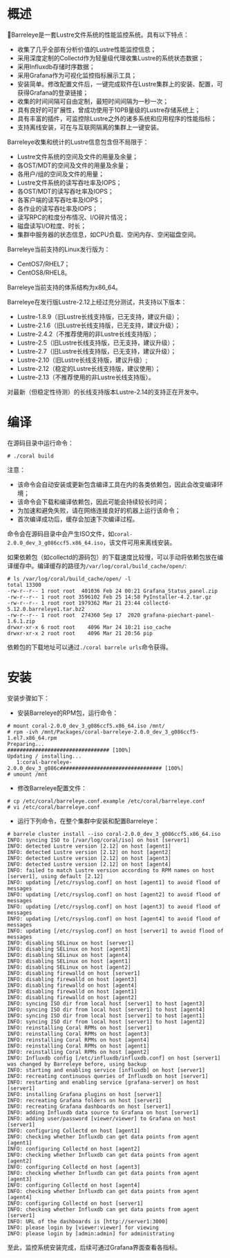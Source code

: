 # 概述

:tropical_fish:Barreleye是一套Lustre文件系统的性能监控系统。具有以下特点：

* 收集了几乎全部有分析价值的Lustre性能监控信息；
* 采用深度定制的Collectd作为轻量级代理收集Lustre的系统状态数据；
* 采用Influxdb存储时序数据；
* 采用Grafana作为可视化监控指标展示工具；
* 安装简单。修改配置文件后，一键完成软件在Lustre集群上的安装、配置，可获得Grafana的登录链接；
* 收集的时间间隔可自由定制，最短时间间隔为一秒一次；
* 具有良好的可扩展性，曾成功使用于10PB量级的Lustre存储系统上；
* 具有丰富的插件，可监控除Lustre之外的诸多系统和应用程序的性能指标；
* 支持离线安装，可在与互联网隔离的集群上一键安装。

Barreleye收集和统计的Lustre信息包含但不局限于：

* Lustre文件系统的空间及文件的用量及余量；
* 各OST/MDT的空间及文件的用量及余量；
* 各用户/组的空间及文件的用量；
* Lustre文件系统的读写吞吐率及IOPS；
* 各OST/MDT的读写吞吐率及IOPS；
* 各客户端的读写吞吐率及IOPS；
* 各作业的读写吞吐率及IOPS；
* 读写RPC的粒度分布情况、I/O碎片情况；
* 磁盘读写I/O粒度、时长；
* 集群中服务器的状态信息，如CPU负载、空闲内存、空闲磁盘空间。

Barreleye当前支持的Linux发行版为：

* CentOS7/RHEL7；
* CentOS8/RHEL8。

Barreleye当前支持的体系结构为x86_64。

Barreleye在发行版Lustre-2.12上经过充分测试，共支持以下版本：

* Lustre-1.8.9（旧Lustre长线支持版，已无支持，建议升级）；
* Lustre-2.1.6（旧Lustre长线支持版，已无支持，建议升级）；
* Lustre-2.4.2（不推荐使用的非Lustre长线支持版）；
* Lustre-2.5（旧Lustre长线支持版，已无支持，建议升级）；
* Lustre-2.7（旧Lustre长线支持版，已无支持，建议升级）；
* Lustre-2.10（旧Lustre长线支持版，建议升级）;
* Lustre-2.12（稳定的Lustre长线支持版，建议使用）；
* Lustre-2.13（不推荐使用的非Lustre长线支持版）。

对最新（但稳定性待测）的长线支持版本Lustre-2.14的支持正在开发中。

# 编译

在源码目录中运行命令：

`# ./coral build`

注意：

* 该命令会自动安装或更新包含编译工具在内的各类依赖包，因此会改变编译环境；
* 该命令会下载和编译依赖包，因此可能会持续较长时间；
* 为加速和避免失败，请在网络连接良好的机器上运行该命令；
* 首次编译成功后，缓存会加速下次编译过程。

命令会在源码目录中会产生ISO文件，如`coral-2.0.0_dev_3_g086ccf5.x86_64.iso`，该文件可用来离线安装。

如果依赖包（如collectd的源码包）的下载速度比较慢，可以手动将依赖包放在编译缓存中。编译缓存的路径为`/var/log/coral/build_cache/open/`:

```
# ls /var/log/coral/build_cache/open/ -l
total 13300
-rw-r--r-- 1 root root  401036 Feb 24 00:21 Grafana_Status_panel.zip
-rw-r--r-- 1 root root 3596102 Feb 25 14:58 PyInstaller-4.2.tar.gz
-rw-r--r-- 1 root root 1979362 Mar 21 23:44 collectd-5.12.0.barreleye1.tar.bz2
-rw-r--r-- 1 root root  274360 Sep 17  2020 grafana-piechart-panel-1.6.1.zip
drwxr-xr-x 6 root root    4096 Mar 24 10:21 iso_cache
drwxr-xr-x 2 root root    4096 Mar 21 20:56 pip
```

依赖包的下载地址可以通过`./coral barrele urls`命令获得。

# 安装

安装步骤如下：

* 安装Barreleye的RPM包，运行命令：

```
# mount coral-2.0.0_dev_3_g086ccf5.x86_64.iso /mnt/
# rpm -ivh /mnt/Packages/coral-barreleye-2.0.0_dev_3_g086ccf5-1.el7.x86_64.rpm
Preparing...                          ################################# [100%]
Updating / installing...
   1:coral-barreleye-2.0.0_dev_3_g086c################################# [100%]
# umount /mnt
```

* 修改Barreleye配置文件：

```
# cp /etc/coral/barreleye.conf.example /etc/coral/barreleye.conf
# vi /etc/coral/barreleye.conf
```

* 运行下列命令，在整个集群中安装和配置Barreleye：

```
# barrele cluster install --iso coral-2.0.0_dev_3_g086ccf5.x86_64.iso
INFO: syncing ISO to [/var/log/coral/iso] on host [server1]
INFO: detected Lustre version [2.12] on host [agent1]
INFO: detected Lustre version [2.12] on host [agent2]
INFO: detected Lustre version [2.12] on host [agent3]
INFO: detected Lustre version [2.12] on host [agent4]
INFO: failed to match Lustre version according to RPM names on host [server1], using default [2.12]
INFO: updating [/etc/rsyslog.conf] on host [agent1] to avoid flood of messages
INFO: updating [/etc/rsyslog.conf] on host [agent2] to avoid flood of messages
INFO: updating [/etc/rsyslog.conf] on host [agent3] to avoid flood of messages
INFO: updating [/etc/rsyslog.conf] on host [agent4] to avoid flood of messages
INFO: updating [/etc/rsyslog.conf] on host [server1] to avoid flood of messages
INFO: disabling SELinux on host [server1]
INFO: disabling SELinux on host [agent3]
INFO: disabling SELinux on host [agent4]
INFO: disabling SELinux on host [agent1]
INFO: disabling SELinux on host [agent2]
INFO: disabling firewalld on host [server1]
INFO: disabling firewalld on host [agent3]
INFO: disabling firewalld on host [agent4]
INFO: disabling firewalld on host [agent1]
INFO: disabling firewalld on host [agent2]
INFO: syncing ISO dir from local host [server1] to host [agent3]
INFO: syncing ISO dir from local host [server1] to host [agent4]
INFO: syncing ISO dir from local host [server1] to host [agent1]
INFO: syncing ISO dir from local host [server1] to host [agent2]
INFO: reinstalling Coral RPMs on host [server1]
INFO: reinstalling Coral RPMs on host [agent3]
INFO: reinstalling Coral RPMs on host [agent4]
INFO: reinstalling Coral RPMs on host [agent1]
INFO: reinstalling Coral RPMs on host [agent2]
INFO: Influxdb config [/etc/influxdb/influxdb.conf] on host [server1] was changed by Barreleye before, using backup
INFO: starting and enabling service [influxdb] on host [server1]
INFO: recreating continuous queries of Influxdb on host [server1]
INFO: restarting and enabling service [grafana-server] on host [server1]
INFO: installing Grafana plugins on host [server1]
INFO: recreating Grafana folders on host [server1]
INFO: recreating Grafana dashboards on host [server1]
INFO: adding Influxdb data source to Grafana on host [server1]
INFO: adding user/password [viewer/viewer] to Grafana on host [server1]
INFO: configuring Collectd on host [agent1]
INFO: checking whether Influxdb can get data points from agent [agent1]
INFO: configuring Collectd on host [agent2]
INFO: checking whether Influxdb can get data points from agent [agent2]
INFO: configuring Collectd on host [agent3]
INFO: checking whether Influxdb can get data points from agent [agent3]
INFO: configuring Collectd on host [agent4]
INFO: checking whether Influxdb can get data points from agent [agent4]
INFO: configuring Collectd on host [server1]
INFO: checking whether Influxdb can get data points from agent [server1]
INFO: URL of the dashboards is [http://server1:3000]
INFO: please login by [viewer:viewer] for viewing
INFO: please login by [admin:admin] for administrating
```

至此，监控系统安装完成，后续可通过Grafana界面查看各指标。